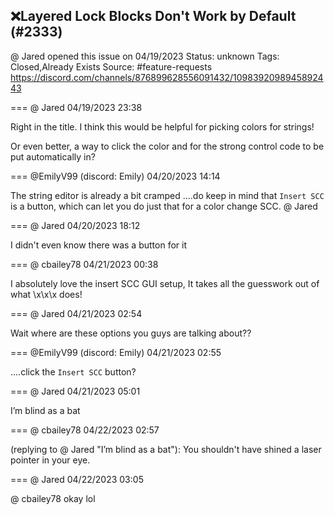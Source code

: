## ❌Layered Lock Blocks Don't Work by Default (#2333)
@ Jared opened this issue on 04/19/2023
Status: unknown
Tags: Closed,Already Exists
Source: #feature-requests https://discord.com/channels/876899628556091432/1098392098945892443


=== @ Jared 04/19/2023 23:38

Right in the title. I think this would be helpful for picking colors for strings! 

Or even better, a way to click the color and for the strong control code to be put automatically in?

=== @EmilyV99 (discord: Emily) 04/20/2023 14:14

The string editor is already a bit cramped
....do keep in mind that `Insert SCC` is a button, which can let you do just that for a color change SCC.
@ Jared

=== @ Jared 04/20/2023 18:12

I didn't even know there was a button for it

=== @ cbailey78 04/21/2023 00:38

I absolutely love the insert SCC GUI setup, It takes all the guesswork out of what \x\x\x does!

=== @ Jared 04/21/2023 02:54

Wait where are these options you guys are talking about??

=== @EmilyV99 (discord: Emily) 04/21/2023 02:55

....click the `Insert SCC` button?

=== @ Jared 04/21/2023 05:01

I’m blind as a bat

=== @ cbailey78 04/22/2023 02:57

(replying to @ Jared "I’m blind as a bat"): You shouldn't have shined a laser pointer in your eye.

=== @ Jared 04/22/2023 03:05

@ cbailey78 okay lol
